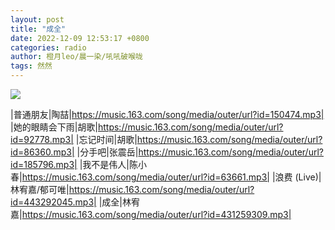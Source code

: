 ```yaml
---
layout: post
title: "成全"
date: 2022-12-09 12:53:17 +0800
categories: radio
author: 橙月leo/晨一染/吼吼破喉咙
tags: 然然
---
```

![]({{site.baseurl}}/images/cover_20221209.jpg)

|普通朋友|陶喆|https://music.163.com/song/media/outer/url?id=150474.mp3|
|她的眼睛会下雨|胡歌|https://music.163.com/song/media/outer/url?id=92778.mp3|
|忘记时间|胡歌|https://music.163.com/song/media/outer/url?id=86360.mp3|
|分手吧|张震岳|https://music.163.com/song/media/outer/url?id=185796.mp3|
|我不是伟人|陈小春|https://music.163.com/song/media/outer/url?id=63661.mp3|
|浪费 (Live)|林宥嘉/郁可唯|https://music.163.com/song/media/outer/url?id=443292045.mp3|
|成全|林宥嘉|https://music.163.com/song/media/outer/url?id=431259309.mp3|


